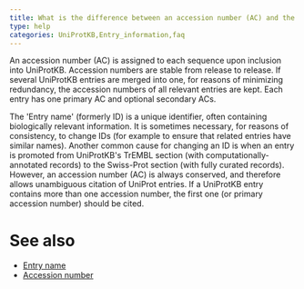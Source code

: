 ```yaml
---
title: What is the difference between an accession number (AC) and the entry name?
type: help
categories: UniProtKB,Entry_information,faq
---
```


An accession number (AC) is assigned to each sequence upon inclusion into UniProtKB. Accession numbers are stable from release to release. If several UniProtKB entries are merged into one, for reasons of minimizing redundancy, the accession numbers of all relevant entries are kept. Each entry has one primary AC and optional secondary ACs.

The 'Entry name' (formerly ID) is a unique identifier, often containing biologically relevant information. It is sometimes necessary, for reasons of consistency, to change IDs (for example to ensure that related entries have similar names). Another common cause for changing an ID is when an entry is promoted from UniProtKB's TrEMBL section (with computationally-annotated records) to the Swiss-Prot section (with fully curated records). However, an accession number (AC) is always conserved, and therefore allows unambiguous citation of UniProt entries. If a UniProtKB entry contains more than one accession number, the first one (or primary accession number) should be cited.

# See also

-   [Entry name](https://www.uniprot.org/help/entry_name)
-   [Accession number](https://www.uniprot.org/help/accession_numbers)
